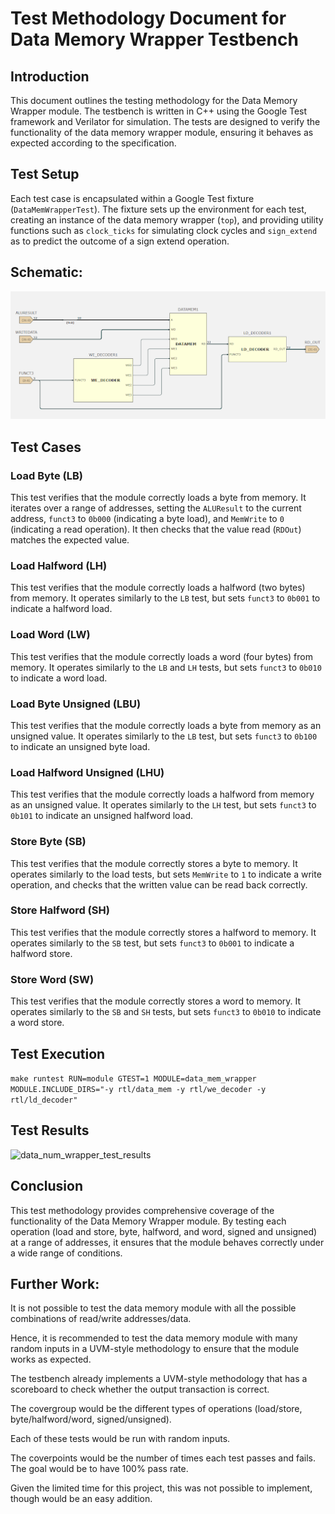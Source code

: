 # Test Methodology Document for Data Memory Wrapper Testbench

## Introduction
This document outlines the testing methodology for the Data Memory Wrapper module. The testbench is written in C++ using the Google Test framework and Verilator for simulation. The tests are designed to verify the functionality of the data memory wrapper module, ensuring it behaves as expected according to the specification.

## Test Setup
Each test case is encapsulated within a Google Test fixture (`DataMemWrapperTest`). The fixture sets up the environment for each test, creating an instance of the data memory wrapper (`top`), and providing utility functions such as `clock_ticks` for simulating clock cycles and `sign_extend` as to predict the outcome of a sign extend operation.

## Schematic:
![data_mem_wrapper schematic](/images/data_mem_wrapper_schematic.png)

## Test Cases

### Load Byte (LB)
This test verifies that the module correctly loads a byte from memory. It iterates over a range of addresses, setting the `ALUResult` to the current address, `funct3` to `0b000` (indicating a byte load), and `MemWrite` to `0` (indicating a read operation). It then checks that the value read (`RDOut`) matches the expected value.

### Load Halfword (LH)
This test verifies that the module correctly loads a halfword (two bytes) from memory. It operates similarly to the `LB` test, but sets `funct3` to `0b001` to indicate a halfword load.

### Load Word (LW)
This test verifies that the module correctly loads a word (four bytes) from memory. It operates similarly to the `LB` and `LH` tests, but sets `funct3` to `0b010` to indicate a word load.

### Load Byte Unsigned (LBU)
This test verifies that the module correctly loads a byte from memory as an unsigned value. It operates similarly to the `LB` test, but sets `funct3` to `0b100` to indicate an unsigned byte load.

### Load Halfword Unsigned (LHU)
This test verifies that the module correctly loads a halfword from memory as an unsigned value. It operates similarly to the `LH` test, but sets `funct3` to `0b101` to indicate an unsigned halfword load.

### Store Byte (SB)
This test verifies that the module correctly stores a byte to memory. It operates similarly to the load tests, but sets `MemWrite` to `1` to indicate a write operation, and checks that the written value can be read back correctly.

### Store Halfword (SH)
This test verifies that the module correctly stores a halfword to memory. It operates similarly to the `SB` test, but sets `funct3` to `0b001` to indicate a halfword store.

### Store Word (SW)
This test verifies that the module correctly stores a word to memory. It operates similarly to the `SB` and `SH` tests, but sets `funct3` to `0b010` to indicate a word store.

## Test Execution
```make runtest RUN=module GTEST=1 MODULE=data_mem_wrapper MODULE.INCLUDE_DIRS="-y rtl/data_mem -y rtl/we_decoder -y rtl/ld_decoder"```

## Test Results

![data_num_wrapper_test_results](/images/data_mem_wrapper_test_results.png)

## Conclusion
This test methodology provides comprehensive coverage of the functionality of the Data Memory Wrapper module. By testing each operation (load and store, byte, halfword, and word, signed and unsigned) at a range of addresses, it ensures that the module behaves correctly under a wide range of conditions.

## Further Work:
It is not possible to test the data memory module with all the possible combinations of read/write addresses/data. 

Hence, it is recommended to test the data memory module with many random inputs in a UVM-style methodology to ensure that the module works as expected.

The testbench already implements a UVM-style methodology that has a scoreboard to check whether the output transaction is correct.

The covergroup would be the different types of operations (load/store, byte/halfword/word, signed/unsigned). 

Each of these tests would be run with random inputs. 

The coverpoints would be the number of times each test passes and fails. The goal would be to have 100% pass rate.

Given the limited time for this project, this was not possible to implement, though would be an easy addition.